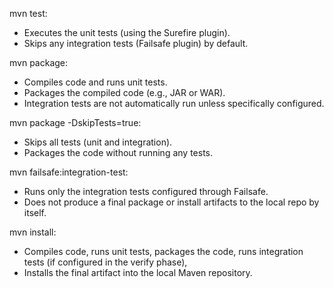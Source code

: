 mvn test:
- Executes the unit tests (using the Surefire plugin).
- Skips any integration tests (Failsafe plugin) by default.

mvn package:
- Compiles code and runs unit tests.
- Packages the compiled code (e.g., JAR or WAR).
- Integration tests are not automatically run unless specifically configured.

mvn package -DskipTests=true:
- Skips all tests (unit and integration).
- Packages the code without running any tests.

mvn failsafe:integration-test:
- Runs only the integration tests configured through Failsafe.
- Does not produce a final package or install artifacts to the local repo by itself.

mvn install:
- Compiles code, runs unit tests, packages the code, runs integration tests (if configured in the verify phase),
- Installs the final artifact into the local Maven repository.